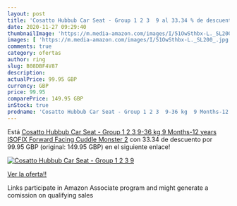 ```yaml
---
layout: post
title: 'Cosatto Hubbub Car Seat - Group 1 2 3  9 al 33.34 % de descuento'
date: 2020-11-27 09:29:40
thumbnailImage: 'https://m.media-amazon.com/images/I/51OwSthbx-L._SL200_.jpg'
images: [ 'https://m.media-amazon.com/images/I/51OwSthbx-L._SL200_.jpg' ]
comments: true
category: ofertas
author: ring
slug: B08DBF4V87
description:
actualPrice: 99.95 GBP
currency: GBP
price: 99.95
comparePrice: 149.95 GBP
inStock: true
prodname: 'Cosatto Hubbub Car Seat - Group 1 2 3  9-36 kg  9 Months-12 years  ISOFIX  Forward Facing  Cuddle Monster 2'
---
```


Está [Cosatto Hubbub Car Seat - Group 1 2 3  9-36 kg  9 Months-12 years  ISOFIX  Forward Facing  Cuddle Monster 2](https://www.amazon.co.uk/dp/B08DBF4V87/?tag=tolees0a-21) con 33.34 de descuento por 99.95 GBP (original: 149.95 GBP) en el siguiente enlace!

[![Cosatto Hubbub Car Seat - Group 1 2 3  9](https://m.media-amazon.com/images/I/51OwSthbx-L._SL200_.jpg)](https://www.amazon.co.uk/dp/B08DBF4V87/?tag=tolees0a-21)

[Ver la oferta!!](https://www.amazon.co.uk/dp/B08DBF4V87/?tag=tolees0a-21)

Links participate in Amazon Associate program and might generate a comission on qualifying sales


